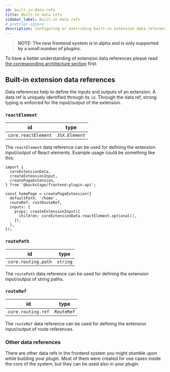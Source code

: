 ```yaml
---
id: built-in-data-refs
title: Built-in data refs
sidebar_label: Built-in data refs
# prettier-ignore
description: Configuring or overriding built-in extension data references
---
```


> **NOTE: The new frontend system is in alpha and is only supported by a small number of plugins.**

To have a better understanding of extension data references please read [the corresponding architecture section](../architecture/03-extensions.md#extension-data) first.

## Built-in extension data references

Data references help to define the inputs and outputs of an extension. A data ref is uniquely identified through its `id`. Through the data ref, strong typing is enforced for the input/output of the extension.

### `reactElement`

|         id          |     type      |
| :-----------------: | :-----------: |
| `core.reactElement` | `JSX.Element` |

The `reactElement` data reference can be used for defining the extension input/output of React elements. Example usage could be something like this:

```tsx
import {
  coreExtensionData,
  createExtensionInput,
  createPageExtension,
} from '@backstage/frontend-plugin-api';

const homePage = createPageExtension({
  defaultPath: '/home',
  routeRef: rootRouteRef,
  inputs: {
    props: createExtensionInput({
      children: coreExtensionData.reactElement.optional(),
    }),
  },
});
```

### `routePath`

|         id          |   type   |
| :-----------------: | :------: |
| `core.routing.path` | `string` |

The `routePath` data reference can be used for defining the extension input/output of string paths.

### `routeRef`

|         id         |    type    |
| :----------------: | :--------: |
| `core.routing.ref` | `RouteRef` |

The `routeRef` data reference can be used for defining the extension input/output of route references.

### Other data references

There are other data refs in the frontend system you might stumble upon while building your plugin. Most of them were created for use cases inside the core of the system, but they can be used also in your plugin.
